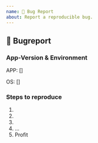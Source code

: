```yaml
---
name: 🐛 Bug Report
about: Report a reproducible bug.
---
```


## 🐛 Bugreport
<!-- Describe your issue in detail. Include screenshots if needed. Give us as much information as possible. -->

### App-Version & Environment
<!-- Open the Support screen of your app and paste the version info from the bottom here. -->
APP: []
<!-- Specify you OS and OS Version here. -->
OS:  []

### Steps to reproduce
1.
2.
3.
4. ...
5. Profit
